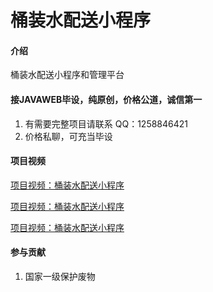 # 桶装水配送小程序

#### 介绍
桶装水配送小程序和管理平台

#### 接JAVAWEB毕设，纯原创，价格公道，诚信第一

1.  有需要完整项目请联系 QQ：1258846421
2.  价格私聊，可充当毕设



#### 项目视频
[项目视频：桶装水配送小程序](https://www.bilibili.com/video/BV1k5411R7RF/)

[项目视频：桶装水配送小程序](https://www.bilibili.com/video/BV1k5411R7RF/)

[项目视频：桶装水配送小程序](https://www.bilibili.com/video/BV1k5411R7RF/)



#### 参与贡献

1.  国家一级保护废物
